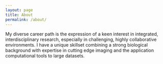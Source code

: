 ```yaml
---
layout: page
title: About
permalink: /about/
---
```


My diverse career path is the expression of a keen interest in integrated, interdisciplinary research, especially in challenging, highly collaborative environments. I have a unique skillset combining a strong biological background with expertise in cutting edge imaging and the application computational tools to large datasets.
